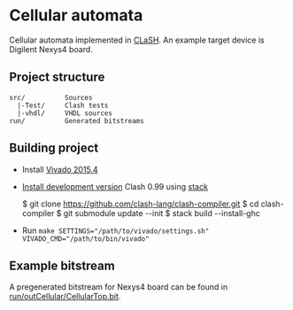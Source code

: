 # Cellular automata

Cellular automata implemented in [CLaSH](http://www.clash-lang.org).
An example target device is Digilent Nexys4 board.

## Project structure

    src/          Sources
      |-Test/     Clash tests
      |-vhdl/     VHDL sources
    run/          Generated bitstreams

## Building project

* Install [Vivado 2015.4](https://www.xilinx.com/support/download.html)
* [Install development version](https://github.com/clash-lang/clash-compiler/wiki/FAQ#how-do-i-run-the-development-version-of-clash)
  Clash 0.99 using [stack](http://haskellstack.org/)

    $ git clone https://github.com/clash-lang/clash-compiler.git
    $ cd clash-compiler
    $ git submodule update --init
    $ stack build --install-ghc

* Run `make SETTINGS="/path/to/vivado/settings.sh" VIVADO_CMD="/path/to/bin/vivado"`

## Example bitstream

A pregenerated bitstream for Nexys4 board can be found in [run/outCellular/CellularTop.bit](run/outCellular/CellularTop.bit).

